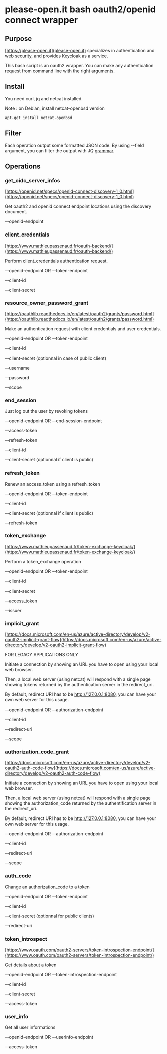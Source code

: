# please-open.it bash oauth2/openid connect wrapper

## Purpose
[https://please-open.it](please-open.it) specializes in authentication and web security, and provides Keycloak as a service.

This bash script is an oauth2 wrapper. You can make any authentication request from command line with the right arguments.

## Install

You need curl, jq and netcat installed.

Note : on Debian, install netcat-openbsd version

```
apt-get install netcat-openbsd
```

## Filter

Each operation output some formatted JSON code. By using --field argument, you can filter the output with JQ [grammar](https://jqplay.org/).

## Operations

### get_oidc_server_infos

[https://openid.net/specs/openid-connect-discovery-1_0.html](https://openid.net/specs/openid-connect-discovery-1_0.html)

Get oauth2 and openid connect endpoint locations using the discovery document.

--openid-endpoint

### client_credentials

[https://www.mathieupassenaud.fr/oauth-backend/](https://www.mathieupassenaud.fr/oauth-backend/)

Perform client_credentials authentication request.

--openid-endpoint OR --token-endpoint

--client-id

--client-secret

### resource_owner_password_grant

[https://oauthlib.readthedocs.io/en/latest/oauth2/grants/password.html](https://oauthlib.readthedocs.io/en/latest/oauth2/grants/password.html)

Make an authentication request with client credentials and user credentials.

--openid-endpoint OR --token-endpoint

--client-id

--client-secret (optionnal in case of public client)

--username

--password

--scope

### end_session

Just log out the user by revoking tokens

--openid-endpoint OR --end-session-endpoint

--access-token

--refresh-token

--client-id

--client-secret (optionnal if client is public)

### refresh_token

Renew an access_token using a refresh_token

--openid-endpoint OR --token-endpoint

--client-id

--client-secret (optionnal if client is public)

--refresh-token

### token_exchange

[https://www.mathieupassenaud.fr/token-exchange-keycloak/](https://www.mathieupassenaud.fr/token-exchange-keycloak/)

Perform a token_exchange operation

--openid-endpoint OR --token-endpoint

--client-id

--client-secret

--access_token

--issuer

### implicit_grant

[https://docs.microsoft.com/en-us/azure/active-directory/develop/v2-oauth2-implicit-grant-flow](https://docs.microsoft.com/en-us/azure/active-directory/develop/v2-oauth2-implicit-grant-flow)

FOR LEGACY APPLICATIONS ONLY

Initiate a connection by showing an URL you have to open using your local web browser.

Then, a local web server (using netcat) will respond with a single page showing tokens returned by the authentication server in the redirect_uri.

By default, redirect URI has to be http://127.0.0.1:8080, you can have your own web server for this usage.

--openid-endpoint OR --authorization-endpoint

--client-id

--redirect-uri

--scope

### authorization_code_grant

[https://docs.microsoft.com/en-us/azure/active-directory/develop/v2-oauth2-auth-code-flow](https://docs.microsoft.com/en-us/azure/active-directory/develop/v2-oauth2-auth-code-flow)

Initiate a connection by showing an URL you have to open using your local web browser.

Then, a local web server (using netcat) will respond with a single page showing the authorization_code returned by the authentification server in the redirect_uri.

By default, redirect URI has to be http://127.0.0.1:8080, you can have your own web server for this usage.

--openid-endpoint OR --authorization-endpoint

--client-id

--redirect-uri

--scope

### auth_code

Change an authorization_code to a token

--openid-endpoint OR --token-endpoint

--client-id

--client-secret (optionnal for public clients)

--redirect-uri

### token_introspect

[https://www.oauth.com/oauth2-servers/token-introspection-endpoint/](https://www.oauth.com/oauth2-servers/token-introspection-endpoint/)

Get details about a token

--openid-endpoint OR --token-introspection-endpoint

--client-id

--client-secret

--access-token

### user_info

Get all user informations

--openid-endpoint OR --userinfo-endpoint

--access-token

